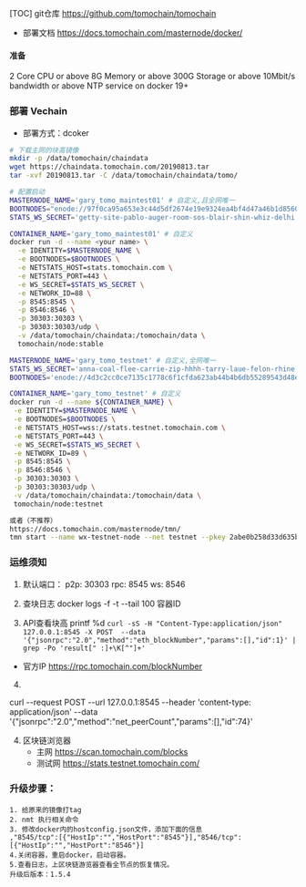 [TOC]
git仓库
https://github.com/tomochain/tomochain
- 部署文档
https://docs.tomochain.com/masternode/docker/

#### 准备
2 Core CPU or above
8G Memory or above
300G Storage or above
10Mbit/s bandwidth or above
NTP service on
docker 19+

### 部署 Vechain
- 部署方式：dcoker
```bash 主网
# 下载主网的块高镜像 
mkdir -p /data/tomochain/chaindata
wget https://chaindata.tomochain.com/20190813.tar
tar -xvf 20190813.tar -C /data/tomochain/chaindata/tomo/

# 配置启动
MASTERNODE_NAME='gary_tomo_maintest01' # 自定义,且全网唯一
BOOTNODES="enode://97f0ca95a653e3c44d5df2674e19e9324ea4bf4d47a46b1d8560f3ed4ea328f725acec3fcfcb37eb11706cf07da669e9688b091f1543f89b2425700a68bc8876@104.248.98.78:30301,enode://b72927f349f3a27b789d0ca615ffe3526f361665b496c80e7cc19dace78bd94785fdadc270054ab727dbb172d9e3113694600dd31b2558dd77ad85a869032dea@188.166.207.189:30301,enode://c8f2f0643527d4efffb8cb10ef9b6da4310c5ac9f2e988a7f85363e81d42f1793f64a9aa127dbaff56b1e8011f90fe9ff57fa02a36f73220da5ff81d8b8df351@104.248.98.60:30301"
STATS_WS_SECRET='getty-site-pablo-auger-room-sos-blair-shin-whiz-delhi'

CONTAINER_NAME='gary_tomo_maintest01' # 自定义
docker run -d --name <your name> \
  -e IDENTITY=$MASTERNODE_NAME \
  -e BOOTNODES=$BOOTNODES \
  -e NETSTATS_HOST=stats.tomochain.com \
  -e NETSTATS_PORT=443 \
  -e WS_SECRET=$STATS_WS_SECRET \
  -e NETWORK_ID=88 \
  -p 8545:8545 \
  -p 8546:8546 \
  -p 30303:30303 \
  -p 30303:30303/udp \
  -v /data/tomochain/chaindata:/tomochain/data \
  tomochain/node:stable
 ```

 ```bash 测试网
MASTERNODE_NAME='gary_tomo_testnet' # 自定义,全网唯一
STATS_WS_SECRET='anna-coal-flee-carrie-zip-hhhh-tarry-laue-felon-rhine'
BOOTNODES='enode://4d3c2cc0ce7135c1778c6f1cfda623ab44b4b6db55289543d48ecfde7d7111fd420c42174a9f2fea511a04cf6eac4ec69b4456bfaaae0e5bd236107d3172b013@52.221.28.223:30301,enode://ce1191bf9a634e7939676d136816ad84941b079c03d6a96e64cca35852363012169055c6879c644e821dc236a01d0499a1b7ff39e9518dbc00da87c7f1898604@13.251.101.216:30301,enode://46dba3a8721c589bede3c134d755eb1a38ae7c5a4c69249b8317c55adc8d46a369f98b06514ecec4b4ff150712085176818d18f59a9e6311a52dbe68cff5b2ae@13.250.94.232:30301'

CONTAINER_NAME='gary_tomo_testnet' # 自定义
docker run -d --name ${CONTAINER_NAME} \
  -e IDENTITY=$MASTERNODE_NAME \
  -e BOOTNODES=$BOOTNODES \
  -e NETSTATS_HOST=wss://stats.testnet.tomochain.com \
  -e NETSTATS_PORT=443 \
  -e WS_SECRET=$STATS_WS_SECRET \
  -e NETWORK_ID=89 \
  -p 8545:8545 \
  -p 8546:8546 \
  -p 30303:30303 \
  -p 30303:30303/udp \
  -v /data/tomochain/chaindata:/tomochain/data \
  tomochain/node:testnet

或者（不推荐）
https://docs.tomochain.com/masternode/tmn/
tmn start --name wx-testnet-node --net testnet --pkey 2abe0b258d33d635b97579b0940369e42843688750919671a06d4f2f3591f111
 ```


### 运维须知
1. 默认端口：
	p2p: 30303
	rpc: 8545
	ws: 8546
2. 查块日志
docker logs  -f -t --tail 100 容器ID

3. API查看块高
printf %d `curl -sS -H "Content-Type:application/json" 127.0.0.1:8545 -X POST  --data '{"jsonrpc":"2.0","method":"eth_blockNumber","params":[],"id":1}' |  grep -Po 'result[" :]+\K[^"]+'`
- 官方IP
https://rpc.tomochain.com/blockNumber

4. 
curl --request POST   --url 127.0.0.1:8545   --header 'content-type: application/json'   --data '{"jsonrpc":"2.0","method":"net_peerCount","params":[],"id":74}'

4. 区块链浏览器
	- 主网 https://scan.tomochain.com/blocks
	- 测试网 https://stats.testnet.tomochain.com/

### 升级步骤：
	1. 给原来的镜像打tag
	2. nmt 执行相关命令
	3. 修改docker内的hostconfig.json文件，添加下面的信息
	,"8545/tcp":[{"HostIp":"","HostPort":"8545"}],"8546/tcp":[{"HostIp":"","HostPort":"8546"}]
	4.关闭容器，重启docker，启动容器。
	5.查看日志，上区块链游览器查看全节点的恢复情况。
	升级后版本：1.5.4
